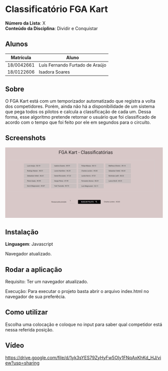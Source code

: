 # Classificatório FGA Kart

**Número da Lista**: X<br>
**Conteúdo da Disciplina**: Dividir e Conquistar<br>

## Alunos

| Matrícula  | Aluno                           |
| ---------- | ------------------------------- |
| 18/0042661 | Luís Fernando Furtado de Araújo |
| 18/0122606 | Isadora Soares                  |

## Sobre

O FGA Kart está com um temporizador automatizado que registra a volta dos competidores. Porém, ainda não há a disponibilidade de um sistema que pega todos os pilotos e calcula a classificação de cada um. Dessa forma, esse algoritmo pretende retornar o usuário que foi classificado de acordo com o tempo que foi feito por ele em segundos para o circuíto.

## Screenshots

![screenshot](./screenshot.png)

## Instalação

**Linguagem**: Javascript<br>

Navegador atualizado.

## Rodar a aplicação

Requisito: Ter um navegador atualizado.

Execução: Para executar o projeto basta abrir o arquivo index.html no navegador de sua preferêcia.

## Como utilizar

Escolha uma colocação e coloque no input para saber qual competidor está nessa referida posição.

## Vídeo 

https://drive.google.com/file/d/1yk3sYES79ZyHyFw5OIy1FNqAxKhKd_HJ/view?usp=sharing
